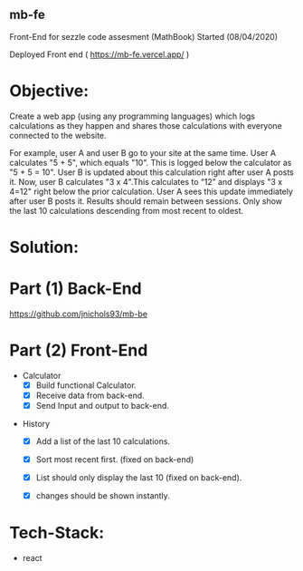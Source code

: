 ## mb-fe

Front-End for sezzle code assesment (MathBook)
Started (08/04/2020)

Deployed Front end ( https://mb-fe.vercel.app/ )

# Objective:

Create a web app (using any programming languages) which logs calculations as they happen and shares those calculations with everyone connected to the website.

For example, user A and user B go to your site at the same time. User A calculates "5 + 5", which equals "10". This is logged below the calculator as "5 + 5 = 10". User B is updated about this calculation right after user A posts it. Now, user B calculates "3 x 4".This calculates to “12” and displays "3 x 4=12" right below the prior calculation. User A sees this update immediately after user B posts it.
Results should remain between sessions. Only show the last 10 calculations descending from most recent to oldest.

# Solution:

# Part (1) Back-End

https://github.com/jnichols93/mb-be

# Part (2) Front-End

- Calculator
  - [x] Build functional Calculator.
  - [x] Receive data from back-end.
  - [x] Send Input and output to back-end.

* History

  - [x] Add a list of the last 10 calculations.
  - [x] Sort most recent first. (fixed on back-end)
  - [x] List should only display the last 10 (fixed on back-end).
  - [x] changes should be shown instantly.



# Tech-Stack:

- react
